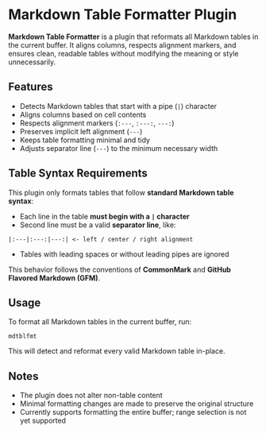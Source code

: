 # Markdown Table Formatter Plugin

**Markdown Table Formatter** is a plugin that reformats all Markdown tables
in the current buffer.
It aligns columns, respects alignment markers, and ensures clean, readable
tables without modifying the meaning or style unnecessarily.

## Features

- Detects Markdown tables that start with a pipe (`|`) character
- Aligns columns based on cell contents
- Respects alignment markers (`:---`, `:---:`, `---:`)
- Preserves implicit left alignment (`---`)
- Keeps table formatting minimal and tidy
- Adjusts separator line (`---`) to the minimum necessary width

## Table Syntax Requirements

This plugin only formats tables that follow
**standard Markdown table syntax**:

- Each line in the table **must begin with a `|` character**
- Second line must be a valid **separator line**, like:

```
|:---|:---:|---:| <- left / center / right alignment
```

- Tables with leading spaces or without leading pipes are ignored

This behavior follows the conventions of **CommonMark** and
**GitHub Flavored Markdown (GFM)**.

## Usage

To format all Markdown tables in the current buffer, run:

```
mdtblfmt
```

This will detect and reformat every valid Markdown table in-place.

## Notes

- The plugin does not alter non-table content
- Minimal formatting changes are made to preserve the original structure
- Currently supports formatting the entire buffer; range selection is not yet
  supported
